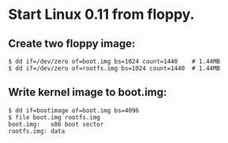 Start Linux 0.11 from floppy.
================================================================================

Create two floppy image:
--------------------------------------------------------------------------------

```
$ dd if=/dev/zero of=boot.img bs=1024 count=1440    # 1.44MB
$ dd if=/dev/zero of=rootfs.img bs=1024 count=1440  # 1.44MB
```

Write kernel image to boot.img:
--------------------------------------------------------------------------------

```
$ dd if=bootimage of=boot.img bs=4096
$ file boot.img rootfs.img
boot.img:   x86 boot sector
rootfs.img: data
```
